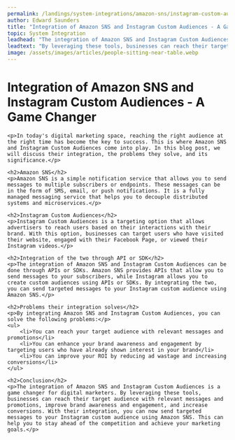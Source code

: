 ```yaml
---
permalink: /landings/system-integrations/amazon-sns/instagram-custom-audiences
author: Edward Saunders
title: "Integration of Amazon SNS and Instagram Custom Audiences - A Game Changer"
topic: System Integration
leadhead: "The integration of Amazon SNS and Instagram Custom Audiences is a game changer for digital marketers"
leadtext: "By leveraging these tools, businesses can reach their target audience with relevant messages and promotions, improve brand awareness and engagement, and increase conversions. With their integration, you can now send targeted messages to your Instagram custom audience using Amazon SNS. This can help you to stay ahead of the competition and achieve your marketing goals."
image: /assets/images/articles/people-sitting-near-table.webp
---
```

<div class="arttext">	<h1>Integration of Amazon SNS and Instagram Custom Audiences - A Game Changer</h1>

	<p>In today's digital marketing space, reaching the right audience at the right time has become the key to success. This is where Amazon SNS and Instagram Custom Audiences come into play. In this blog post, we will discuss their integration, the problems they solve, and its significance.</p>

	<h2>Amazon SNS</h2>
	<p>Amazon SNS is a simple notification service that allows you to send messages to multiple subscribers or endpoints. These messages can be in the form of SMS, email, or push notifications. It is a fully managed messaging service that helps you to decouple distributed systems and microservices.</p>

	<h2>Instagram Custom Audiences</h2>
	<p>Instagram Custom Audiences is a targeting option that allows advertisers to reach users based on their interactions with their brand. With this option, businesses can target users who have visited their website, engaged with their Facebook Page, or viewed their Instagram videos.</p>

	<h2>Integration of the two through API or SDK</h2>
	<p>The integration of Amazon SNS and Instagram Custom Audiences can be done through APIs or SDKs. Amazon SNS provides APIs that allow you to send messages to your subscribers, while Instagram allows you to create custom audiences using APIs or SDKs. By integrating the two, you can send targeted messages to your Instagram custom audience using Amazon SNS.</p>

	<h2>Problems their integration solves</h2>
	<p>By integrating Amazon SNS and Instagram Custom Audiences, you can solve the following problems:</p>
	<ul>
		<li>You can reach your target audience with relevant messages and promotions</li>
		<li>You can enhance your brand awareness and engagement by targeting users who have already shown interest in your brand</li>
		<li>You can improve your ROI by reducing ad wastage and increasing conversions</li>
	</ul>

	<h2>Conclusion</h2>
	<p>The integration of Amazon SNS and Instagram Custom Audiences is a game changer for digital marketers. By leveraging these tools, businesses can reach their target audience with relevant messages and promotions, improve brand awareness and engagement, and increase conversions. With their integration, you can now send targeted messages to your Instagram custom audience using Amazon SNS. This can help you to stay ahead of the competition and achieve your marketing goals.</p>
</div>